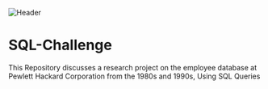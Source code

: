 ![Header](ttps://github.com/yaf978/SQL-Challenge/blob/main/EmployeeSQL/Resource_Data/banner.png)

# SQL-Challenge
This Repository discusses a research project on the employee database at Pewlett Hackard Corporation from the 1980s and 1990s, Using SQL Queries
